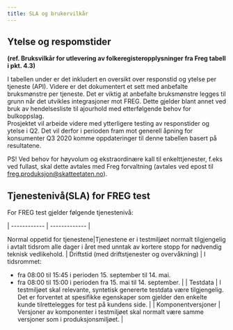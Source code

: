 ```yaml
---
title: SLA og brukervilkår
---
```


## Ytelse og respomstider 
**(ref. Bruksvilkår for utlevering av folkeregisteropplysninger fra Freg tabell i pkt. 4.3)**

I tabellen under er det inkludert en oversikt over responstid og ytelse per tjeneste (API). Videre er det dokumentert et sett med anbefalte bruksmønstre per tjeneste. Det er viktig at anbefalte bruksmønstre legges til grunn når det utvikles integrasjoner mot FREG. Dette gjelder blant annet ved bruk av hendelsesliste til ajourhold med etterfølgende behov for bulkoppslag.      
Prosjektet vil arbeide videre med ytterligere testing av responstider og ytelse i Q2. Det vil derfor i perioden fram mot generell åpning for konsumenter Q3 2020 komme oppdateringer til denne tabellen basert på resultatene. 

PS! Ved behov for høyvolum og ekstraordinære kall til enkelttjenester, f.eks ved fullast, skal dette avtales med Freg forvaltning (avtales ved epost til freg.produksjon@skatteetaten.no).

## Tjenestenivå(SLA) for FREG test
For FREG test gjelder følgende tjenestenivå: 

| ------------ | ------------- |

Normal oppetid for tjenestene|Tjenestene er i testmiljøet normalt tilgjengelig i avtalt tidsrom alle dager i året med unntak av kortere stopp for nødvendig teknisk vedlikehold.
| Driftstid (med driftstjenester og overvåkning)      | I tidsrommet:
* fra 08:00 til 15:45 i perioden 15. september til 14. mai.
* fra 08:00 til 15:00 i perioden fra 15. mai til 14. september. |
| Testdata | I testmiljøet skal relevante, syntetisk genererte testdata være tilgjengelig.
Det er forventet at spesifikke egenskaper som gjelder den enkelte kunde tilrettelegges for test på kundens side. |
| Komponentversjoner | Versjoner av komponenter i testmiljøet skal normalt være samme versjoner som i produksjonsmiljøet. |

